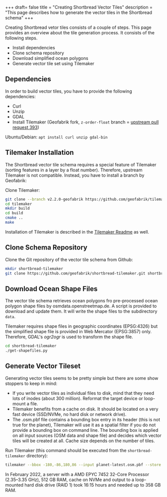 +++
draft= false
title = "Creating Shortbread Vector Tiles"
description = "This page describes how to generate the vector tiles in the Shortbread schema"
+++

Creating Shortbread vetor tiles consists of a couple of steps. This page provides an overview about
the tile generation process. It consists of the following steps.

* Install dependencies
* Clone schema repository
* Download simplified ocean polygons
* Generate vector tile set using Tilemaker

## Dependencies

In order to build vector tiles, you have to provide the following dependencies:

* Curl
* Unzip
* GDAL
* Install Tilemaker (Geofabrik fork, `z-order-float` branch = [upstream pull request 393](https://github.com/systemed/tilemaker/pull/393))

Ubuntu/Debian: `apt install curl unzip gdal-bin`

## Tilemaker Installation

The Shortbread vector tile schema requires a special feature of Tilemaker (sorting features in a
layer by a float number). Therefore, upstream Tilemaker is not compatible. Instead, you have to
install a branch by Geofabrik:

Clone Tilemaker:

```sh
git clone --branch v2.2.0-geofabrik https://github.com/geofabrik/tilemaker.git
cd tilemaker
mkdir build
cd build
cmake ..
make
```

Installation of Tilemaker is described in the [Tilemaker Readme](https://github.com/geofabrik/tilemaker/#installing) as well.


## Clone Schema Repository

Clone the Git repository of the vector tile schema from Github:

```sh
mkdir shortbread-tilemaker
git clone https://github.com/geofabrik/shortbread-tilemaker.git shortbread-tilemaker
```

## Download Ocean Shape Files

The vector tile schema retrieves ocean polygons fro pre-processed ocean polygon shape files by osmdata.openstreetmap.de.
A script is provided to download and update them. It will write the shape files to the subdirectory `data`.

Tilemaker requires shape files in geographic coordinates (EPSG:4326) but the simplified shape file is provided
in Web Mercator (EPSG:3857) only. Therefore, GDAL's *ogr2ogr* is used to transform the shape file.

```sh
cd shortbread-tilemaker
./get-shapefiles.py
```


## Generate Vector Tileset

Generating vector tiles seems to be pretty simple but there are some show stoppers to keep in mind:

* If you write vector tiles as individual files to disk, mind that they need lots of inodes (about
  300 million). Reformat the target device or loop-mount a file.
* Tilemaker benefits from a cache on disk. It should be located on a very fast device (SSD/NVMe,
  no hard disk or network drive).
* The .osm.pbf file contains a bounding box entry in its header (this is not true for the planet),
  Tilemaker will use it as a spatial filter if you do not provide a bounding box on command line.
  The bounding box is applied on all input sources (OSM data and shape file) and decides which
  vector tiles will be created at all. Cache size depends on the number of tiles.

Run Tilemaker (this command should be executed from the `shortbread-tilemaker` directory):

```sh
tilemaker --bbox -180,-86,180,86 --input planet-latest.osm.pbf --store tilemaker-cache.dat --config config.json --process process.lua --output output_directory/
```

In February 2022, a server with a AMD EPYC 7452 32-Core Processor (2.35–3.35 GHz), 512 GB RAM,
cache on NVMe and output to a loop-mounted hard disk drive (RAID 1) took 16:15 hours and needed up
to 358 GB RAM.
